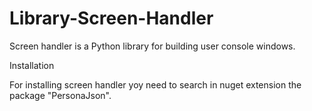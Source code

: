 # Library-Screen-Handler

Screen handler is a Python library for building user console windows.

Installation

For installing screen handler yoy need to search in nuget extension the package "PersonaJson".


